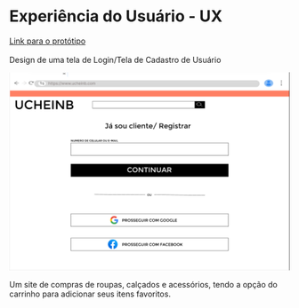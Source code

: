 # Experiência do Usuário - UX

[Link para o protótipo](https://www.figma.com/file/CGK4Sn9CbjyuLaSOuJoX3J/login?type=design&node-id=0-1&mode=design)
<br></br>
Design de uma tela de Login/Tela de Cadastro de Usuário

<img src="prototipo.png">

Um site de compras de roupas, calçados e acessórios, tendo a opção do carrinho para adicionar seus itens favoritos.

